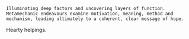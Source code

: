 	Illuminating deep factors and uncovering layers of function. Metamechanic endeavours examine motivation, meaning, method and mechanism, leading ultimately to a coherent, clear message of hope.
Hearty helpings.